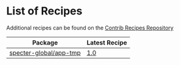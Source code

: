 # List of Recipes

Additional recipes can be found on the [Contrib Recipes Repository](https://github.com/symfony/recipes-contrib/blob/flex/main/RECIPES.md)

| Package | Latest Recipe |
| --- | --- |
| [specter-global/app-tmp](https://packagist.org/packages/specter-global/app-tmp) | [1.0](specter-global/app-tmp/1.0) |
